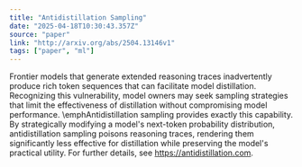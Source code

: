 ```yaml
---
title: "Antidistillation Sampling"
date: "2025-04-18T10:30:43.357Z"
source: "paper"
link: "http://arxiv.org/abs/2504.13146v1"
tags: ["paper", "ml"]
---
```


Frontier models that generate extended reasoning traces inadvertently produce rich token sequences that can facilitate model distillation. Recognizing this vulnerability, model owners may seek sampling strategies that limit the effectiveness of distillation without compromising model performance. \emphAntidistillation sampling provides exactly this capability. By strategically modifying a model's next-token probability distribution, antidistillation sampling poisons reasoning traces, rendering them significantly less effective for distillation while preserving the model's practical utility. For further details, see https://antidistillation.com.
